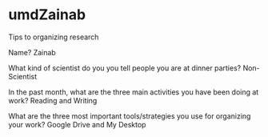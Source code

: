 # umdZainab
Tips to organizing research

Name? Zainab 

What kind of scientist do you you tell people you are at dinner
parties? Non-Scientist

In the past month, what are the three main activities you have
been doing at work? Reading and Writing

What are the three most important tools/strategies you use for
organizing your work? Google Drive and My Desktop

